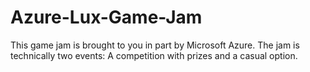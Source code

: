 # Azure-Lux-Game-Jam
This game jam is brought to you in part by Microsoft Azure. The jam is technically two events: A competition with prizes and a casual option. 
